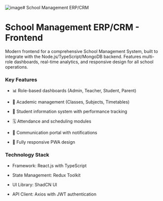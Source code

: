 ![image](https://github.com/user-attachments/assets/5b40a812-c3ec-4497-8768-ee7ccb2f6c0e)# School Management ERP/CRM

# School Management ERP/CRM - Frontend

Modern frontend for a comprehensive School Management System, built to integrate with the Node.js/TypeScript/MongoDB backend. Features multi-role dashboards, real-time analytics, and responsive design for all school operations.

### Key Features
- 📊 Role-based dashboards (Admin, Teacher, Student, Parent)

- 🏫 Academic management (Classes, Subjects, Timetables)

- 📝 Student information system with performance tracking

- 🗓️ Attendance and scheduling modules

- 💬 Communication portal with notifications

- 📱 Fully responsive PWA design

### Technology Stack
- Framework: React.js with TypeScript

- State Management: Redux Toolkit

- UI Library: ShadCN UI

- API Client: Axios with JWT authentication
